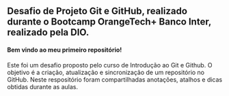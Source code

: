 ## Desafio de Projeto Git e GitHub, realizado durante o Bootcamp OrangeTech+ Banco Inter, realizado pela DIO.

#### Bem vindo ao meu primeiro repositório!
Este foi um desafio proposto pelo curso de Introdução ao Git e Github. O objetivo é a criação, atualização e sincronização de um repositório no GitHub. Neste respositório foram compartilhadas anotações, atalhos e dicas obtidas durante as aulas. 

